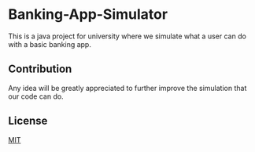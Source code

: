 # Banking-App-Simulator
This is a java project for university where we simulate what a user can do with a basic banking app.

## Contribution
Any idea will be greatly appreciated to further improve the simulation that our code can do.

## License
[MIT](https://choosealicense.com/licenses/mit/)
